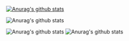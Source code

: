 [![Anurag's github stats](https://github-readme-stats.vercel.app/api?username=a603938361)](https://github.com/anuraghazra/github-readme-stats)

![Anurag's github stats](https://github-readme-stats.vercel.app/api?username=a603938361&count_private=true)

![Anurag's github stats](https://github-readme-stats.vercel.app/api?username=a603938361&show_icons=true)
![Anurag's github stats](https://github-readme-stats.vercel.app/api?username=a603938361&show_icons=true&theme=radical)

